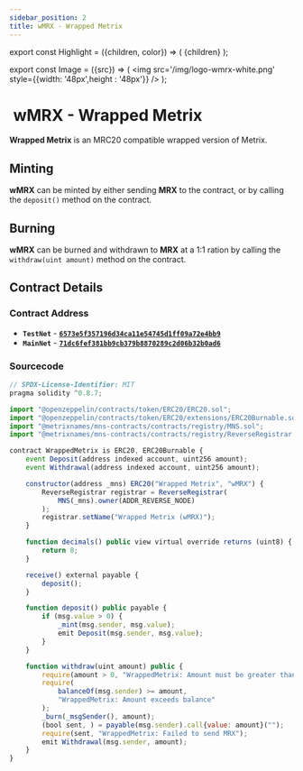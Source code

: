 ```yaml
---
sidebar_position: 2
title: wMRX - Wrapped Metrix
---
```


export const Highlight = ({children, color}) => (
<span
style={{color}}>
{children}
</span>
);

export const Image = ({src}) => (
<img src='/img/logo-wmrx-white.png' style={{width: '48px',height : '48px'}} />
);

# <Image  /> wMRX - Wrapped Metrix

<Highlight color="#bf96c6">**Wrapped Metrix**</Highlight> is an MRC20 compatible wrapped version of Metrix.

## Minting

<Highlight color="#bf96c6">**wMRX**</Highlight> can be minted by either sending <Highlight color="#bf96c6">**MRX**</Highlight> to the contract, or by calling the `deposit()` method on the contract.

## Burning

<Highlight color="#bf96c6">**wMRX**</Highlight> can be burned and withdrawn to <Highlight color="#bf96c6">**MRX**</Highlight> at a 1:1 ration by calling the `withdraw(uint amount)` method on the contract.

## Contract Details

### Contract Address

- **`TestNet`** - [**`6573e5f357196d34ca11e54745d1ff09a72e4bb9`**](https://testnet-explorer.metrixcoin.com/contract/6573e5f357196d34ca11e54745d1ff09a72e4bb9)
- **`MainNet`** - [**`71dc6fef381bb9cb379b8870289c2d06b32b0ad6`**](https://explorer.metrixcoin.com/contract/71dc6fef381bb9cb379b8870289c2d06b32b0ad6)

### Sourcecode

```js
// SPDX-License-Identifier: MIT
pragma solidity ^0.8.7;

import "@openzeppelin/contracts/token/ERC20/ERC20.sol";
import "@openzeppelin/contracts/token/ERC20/extensions/ERC20Burnable.sol";
import "@metrixnames/mns-contracts/contracts/registry/MNS.sol";
import "@metrixnames/mns-contracts/contracts/registry/ReverseRegistrar.sol";

contract WrappedMetrix is ERC20, ERC20Burnable {
    event Deposit(address indexed account, uint256 amount);
    event Withdrawal(address indexed account, uint256 amount);

    constructor(address _mns) ERC20("Wrapped Metrix", "wMRX") {
        ReverseRegistrar registrar = ReverseRegistrar(
            MNS(_mns).owner(ADDR_REVERSE_NODE)
        );
        registrar.setName("Wrapped Metrix (wMRX)");
    }

    function decimals() public view virtual override returns (uint8) {
        return 8;
    }

    receive() external payable {
        deposit();
    }

    function deposit() public payable {
        if (msg.value > 0) {
            _mint(msg.sender, msg.value);
            emit Deposit(msg.sender, msg.value);
        }
    }

    function withdraw(uint amount) public {
        require(amount > 0, "WrappedMetrix: Amount must be greater than 0");
        require(
            balanceOf(msg.sender) >= amount,
            "WrappedMetrix: Amount exceeds balance"
        );
        _burn(_msgSender(), amount);
        (bool sent, ) = payable(msg.sender).call{value: amount}("");
        require(sent, "WrappedMetrix: Failed to send MRX");
        emit Withdrawal(msg.sender, amount);
    }
}

```
